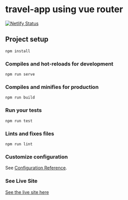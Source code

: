 # travel-app using vue router

[![Netlify Status](https://api.netlify.com/api/v1/badges/075d7abc-1084-4d8d-8ccd-f5620fd8c19d/deploy-status)](https://app.netlify.com/sites/vue-router-course/deploys)

## Project setup
```
npm install
```

### Compiles and hot-reloads for development
```
npm run serve
```

### Compiles and minifies for production
```
npm run build
```

### Run your tests
```
npm run test
```

### Lints and fixes files
```
npm run lint
```

### Customize configuration
See [Configuration Reference](https://cli.vuejs.org/config/).

### See Live Site
[See the live site here](https://vue-router-course.netlify.com)
